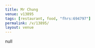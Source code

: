 ```yaml
---
title: Mr Chung
venue: v13895
tags: [restaurant, food, "fhrs:694797"]
permalink: /v/13895/
layout: venue
---
```

null